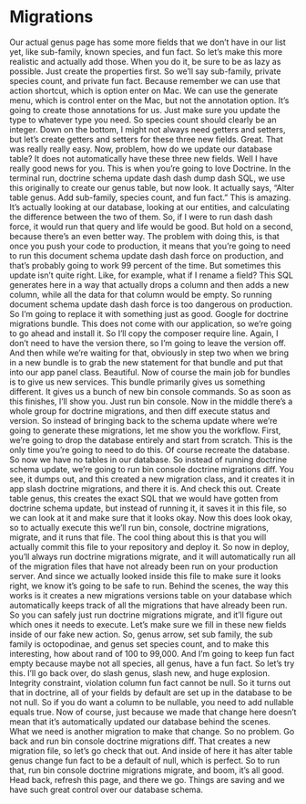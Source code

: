 # Migrations

Our actual genus page has some more fields that we don’t have in our list yet, like sub-family, known species, and fun fact.  So let’s make this more realistic and actually add those.  When you do it, be sure to be as lazy as possible.  Just create the properties first.  So we’ll say sub-family, private species count, and private fun fact.  Because remember we can use that action shortcut, which is option enter on Mac.  We can use the generate menu, which is control enter on the Mac, but not the annotation option. It’s going to create those annotations for us.  Just make sure you update the type to whatever type you need.  So species count should clearly be an integer.  Down on the bottom, I might not always need getters and setters, but let’s create getters and setters for these three new fields.
Great.  That was really really easy.  Now, problem, how do we update our database table?  It does not automatically have these three new fields.  Well I have really good news for you.  This is when you’re going to love Doctrine.  In the terminal run, doctrine schema update dash dash dump dash SQL, we use this originally to create our genus table, but now look.  It actually says, “Alter table genus.  Add sub-family, species count, and fun fact.”  This is amazing.  It’s actually looking at our database, looking at our entities, and calculating the difference between the two of them.  So, if I were to run dash dash force, it would run that query and life would be good.  But hold on a second, because there’s an even better way.  The problem with doing this, is that once you push your code to production, it means that you’re going to need to run this document schema update dash dash force on production, and that’s probably going to work 99 percent of the time.
But sometimes this update isn’t quite right.  Like, for example, what if I rename a field?  This SQL generates here in a way that actually drops a column and then adds a new column, while all the data for that column would be empty.  So running document schema update dash dash force is too dangerous on production.  So I’m going to replace it with something just as good.  Google for doctrine migrations bundle.  This does not come with our application, so we’re going to go ahead and install it.  So I’ll copy the composer require line.  Again, I don’t need to have the version there, so I’m going to leave the version off.  And then while we’re waiting for that, obviously in step two when we bring in a new bundle is to grab the new statement for that bundle and put that into our app panel class.
Beautiful.  Now of course the main job for bundles is to give us new services.  This bundle primarily gives us something different.  It gives us a bunch of new bin console commands.  So as soon as this finishes, I’ll show you.  Just run bin console.  Now in the middle there’s a whole group for doctrine migrations, and then diff execute status and version.  So instead of bringing back to the schema update where we’re going to generate these migrations, let me show you the workflow.  First, we’re going to drop the database entirely and start from scratch.  This is the only time you’re going to need to do this.  Of course recreate the database.  So now we have no tables in our database.  So instead of running doctrine schema update, we’re going to run bin console doctrine migrations diff.  You see, it dumps out, and this created a new migration class, and it creates it in app slash doctrine migrations, and there it is.  And check this out.
Create table genus, this creates the exact SQL that we would have gotten from doctrine schema update, but instead of running it, it saves it in this file, so we can look at it and make sure that it looks okay.  	 Now this does look okay, so to actually execute this we’ll run bin, console, doctrine migrations, migrate, and it runs that file.  The cool thing about this is that you will actually commit this file to your repository and deploy it.  So now in deploy, you’ll always run doctrine migrations migrate, and it will automatically run all of the migration files that have not already been run on your production server.  And since we actually looked inside this file to make sure it looks right, we know it’s going to be safe to run.  Behind the scenes, the way this works is it creates a new migrations versions table on your database which automatically keeps track of all the migrations that have already been run.  So you can safely just run doctrine migrations migrate, and it’ll figure out which ones it needs to execute.
Let’s make sure we fill in these new fields inside of our fake new action.  So, genus arrow, set sub family, the sub family is octopodinae, and genus set species count, and to make this interesting, how about rand of 100 to 99,000.  And I’m going to keep fun fact empty because maybe not all species, all genus, have a fun fact.  So let’s try this.  I’ll go back over, do slash genus, slash new, and huge explosion.  Integrity constraint, violation column fun fact cannot be null.  So it turns out that in doctrine, all of your fields by default are set up in the database to be not null.  So if you do want a column to be nullable, you need to add nullable equals true.  Now of course, just because we made that change here doesn’t mean that it’s automatically updated our database behind the scenes.  
What we need is another migration to make that change.  So no problem.  Go back and run bin console doctrine migrations diff.  That creates a new migration file, so let’s go check that out.  And inside of here it has alter table genus change fun fact to be a default of null, which is perfect.  So to run that, run bin console doctrine migrations migrate, and boom, it’s all good.  Head back, refresh this page, and there we go.  Things are saving and we have such great control over our database schema.
